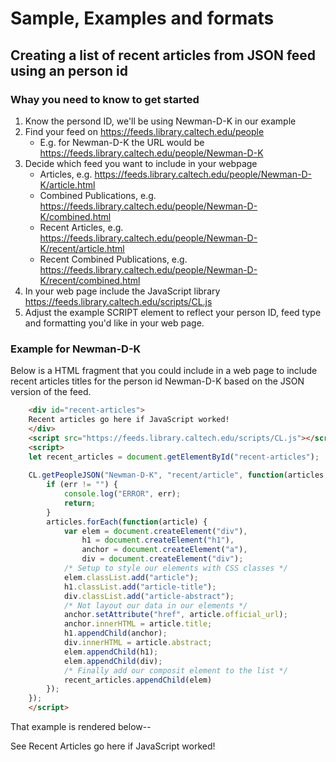 
# Sample, Examples and formats

## Creating a list of recent articles from JSON feed using an person id

### Whay you need to know to get started

1. Know the persond ID, we'll be using Newman-D-K in our example
2. Find your feed on https://feeds.library.caltech.edu/people
    + E.g. for Newman-D-K the URL would be https://feeds.library.caltech.edu/people/Newman-D-K
3. Decide which feed you want to include in your webpage
    + Articles, e.g. https://feeds.library.caltech.edu/people/Newman-D-K/article.html 
    + Combined Publications, e.g. https://feeds.library.caltech.edu/people/Newman-D-K/combined.html 
    + Recent Articles, e.g. https://feeds.library.caltech.edu/people/Newman-D-K/recent/article.html
    + Recent Combined Publications, e.g. https://feeds.library.caltech.edu/people/Newman-D-K/recent/combined.html
4. In your web page include the JavaScript library https://feeds.library.caltech.edu/scripts/CL.js
5. Adjust the example SCRIPT element to reflect your person ID, feed type and formatting you'd like in your web page.

### Example for Newman-D-K

Below is a HTML fragment that you could include in a web page to include recent articles titles for 
the person id Newman-D-K based on the JSON version of the feed.

```HTML
    <div id="recent-articles">
    Recent articles go here if JavaScript worked!
    </div>
    <script src="https://feeds.library.caltech.edu/scripts/CL.js"></script>
    <script>
    let recent_articles = document.getElementById("recent-articles");
    
    CL.getPeopleJSON("Newman-D-K", "recent/article", function(articles, err) {
        if (err != "") {
            console.log("ERROR", err);
            return;
        }
        articles.forEach(function(article) {
            var elem = document.createElement("div"),
                h1 = document.createElement("h1"),
                anchor = document.createElement("a"),
                div = document.createElement("div");
            /* Setup to style our elements with CSS classes */
            elem.classList.add("article");
            h1.classList.add("article-title");
            div.classList.add("article-abstract");
            /* Not layout our data in our elements */
            anchor.setAttribute("href", article.official_url);
            anchor.innerHTML = article.title;
            h1.appendChild(anchor);
            div.innerHTML = article.abstract;
            elem.appendChild(h1);
            elem.appendChild(div);
            /* Finally add our composit element to the list */
            recent_articles.appendChild(elem)
        });
    });
    </script>
```

That example is rendered below--

<div id="recent-articles">See 
  Recent Articles go here if JavaScript worked!
</div>

<script src="/scripts/CL-core.js"></script>
<script>
let recent_articles = document.getElementById("recent-articles");

CL.getPeopleJSON("Newman-D-K", "recent/article", function(articles, err) {
    if (err != "") {
        console.log("ERROR", err);
        return;
    }
    articles.forEach(function(article) {
        var elem = document.createElement("div"),
            h1 = document.createElement("h1"),
            anchor = document.createElement("a"),
            div = document.createElement("div");
        /* Setup to style our elements with CSS classes */
        elem.classList.add("article");
        h1.classList.add("article-title");
        div.classList.add("article-abstract");
        /* Not layout our data in our elements */
        anchor.setAttribute("href", article.official_url);
        anchor.innerHTML = article.title;
        h1.appendChild(anchor);
        div.innerHTML = article.abstract;
        elem.appendChild(h1);
        elem.appendChild(div);
        /* Finally add our composit element to the list */
        recent_articles.appendChild(elem)
    });
});
</script>

